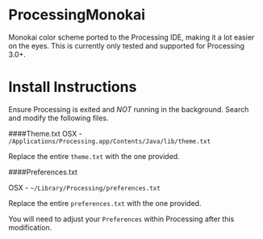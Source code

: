 # ProcessingMonokai
Monokai color scheme ported to the Processing IDE, making it a lot easier on the eyes. This is currently only tested and supported for Processing 3.0+.

# Install Instructions

Ensure Processing is exited and *NOT* running in the background. Search and modify the following files.

####Theme.txt
OSX - `/Applications/Processing.app/Contents/Java/lib/theme.txt`

Replace the entire `theme.txt` with the one provided.

####Preferences.txt

OSX - `~/Library/Processing/preferences.txt`

Replace the entire `preferences.txt` with the one provided.

You will need to adjust your `Preferences` within Processing after this modification.
